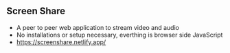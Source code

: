 ## Screen Share

- A peer to peer web application to stream video and audio
- No installations or setup necessary, everthing is browser side JavaScript
- https://screenshare.netlify.app/

